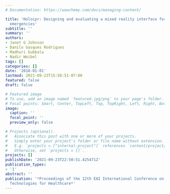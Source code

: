 ```yaml
---
# Documentation: https://wowchemy.com/docs/managing-content/

title: 'Holocpr: Designing and evaluating a mixed reality interface for time-critical
  emergencies'
subtitle: ''
summary: ''
authors:
- Janet G Johnson
- Danilo Gasques Rodrigues
- Madhuri Gubbala
- Nadir Weibel
tags: []
categories: []
date: '2018-01-01'
lastmod: 2021-09-23T15:50:51-07:00
featured: false
draft: false

# Featured image
# To use, add an image named `featured.jpg/png` to your page's folder.
# Focal points: Smart, Center, TopLeft, Top, TopRight, Left, Right, BottomLeft, Bottom, BottomRight.
image:
  caption: ''
  focal_point: ''
  preview_only: false

# Projects (optional).
#   Associate this post with one or more of your projects.
#   Simply enter your project's folder or file name without extension.
#   E.g. `projects = ["internal-project"]` references `content/project/deep-learning/index.md`.
#   Otherwise, set `projects = []`.
projects: []
publishDate: '2021-09-23T22:50:51.425471Z'
publication_types:
- '1'
abstract: ''
publication: '*Proceedings of the 12th EAI International Conference on Pervasive Computing
  Technologies for Healthcare*'
---
```


